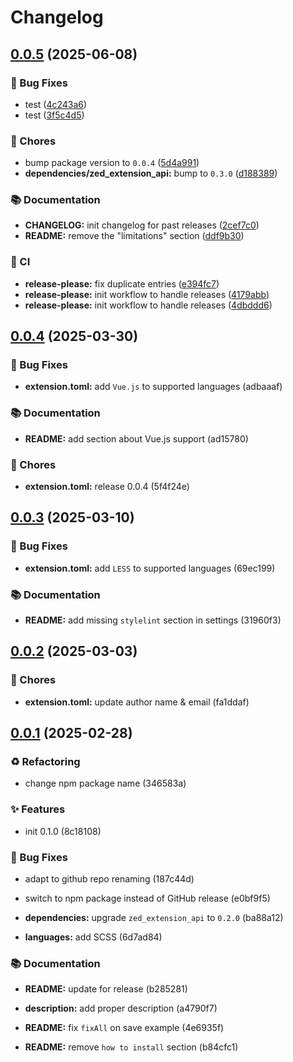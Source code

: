 # Changelog

## [0.0.5](https://github.com/florian-sanders/zed-stylelint/compare/0.0.4...0.0.5) (2025-06-08)


### 🐛 Bug Fixes

* test ([4c243a6](https://github.com/florian-sanders/zed-stylelint/commit/4c243a6fb9aea02ad343cbaade2c041337ee97d9))
* test ([3f5c4d5](https://github.com/florian-sanders/zed-stylelint/commit/3f5c4d52e4ed76c4645c5158c8cfdc48ad064f5f))


### 🔧 Chores

* bump package version to `0.0.4` ([5d4a991](https://github.com/florian-sanders/zed-stylelint/commit/5d4a9914c3a200af25a7b205c63584f07af5ed14))
* **dependencies/zed_extension_api:** bump to `0.3.0` ([d188389](https://github.com/florian-sanders/zed-stylelint/commit/d188389ba252e1448e8fede3d9d47bfd23791566))


### 📚 Documentation

* **CHANGELOG:** init changelog for past releases ([2cef7c0](https://github.com/florian-sanders/zed-stylelint/commit/2cef7c0164a17cf270aea8352aa61b8eb04d0f32))
* **README:** remove the "limitations" section ([ddf9b30](https://github.com/florian-sanders/zed-stylelint/commit/ddf9b300308f1ae36ca3d27af5a617ca90bca12c))


### 👷 CI

* **release-please:** fix duplicate entries ([e394fc7](https://github.com/florian-sanders/zed-stylelint/commit/e394fc72f63399393cc1deaf1a84820da50ab18f))
* **release-please:** init workflow to handle releases ([4179abb](https://github.com/florian-sanders/zed-stylelint/commit/4179abb1d2e96dd10d550418e5d07a6cca36d6d4))
* **release-please:** init workflow to handle releases ([4dbddd6](https://github.com/florian-sanders/zed-stylelint/commit/4dbddd61d841277f8efdb13625045fc22fe8fd97))

## [0.0.4](https://github.com/[object]/compare/0.0.3...0.0.4) (2025-03-30)


### 🐛 Bug Fixes


* **extension.toml:** add `Vue.js` to supported languages (adbaaaf)


### 📚 Documentation


* **README:** add section about Vue.js support (ad15780)


### 🔧 Chores


* **extension.toml:** release 0.0.4 (5f4f24e)


## [0.0.3](https://github.com/[object]/compare/0.0.2...0.0.3) (2025-03-10)


### 🐛 Bug Fixes


* **extension.toml:** add `LESS` to supported languages (69ec199)


### 📚 Documentation


* **README:** add missing `stylelint` section in settings (31960f3)


## [0.0.2](https://github.com/[object]/compare/0.0.1...0.0.2) (2025-03-03)


### 🔧 Chores


* **extension.toml:** update author name & email (fa1ddaf)


## [0.0.1](https://github.com/[object]/compare/...0.0.1) (2025-02-28)


### ♻️ Refactoring


* change npm package name (346583a)


### ✨ Features


* init 0.1.0 (8c18108)


### 🐛 Bug Fixes


* adapt to github repo renaming (187c44d)

* switch to npm package instead of GitHub release (e0bf9f5)

* **dependencies:** upgrade `zed_extension_api` to `0.2.0` (ba88a12)

* **languages:** add SCSS (6d7ad84)


### 📚 Documentation


* **README:** update for release (b285281)

* **description:** add proper description (a4790f7)

* **README:** fix `fixAll` on save example (4e6935f)

* **README:** remove `how to install` section (b84cfc1)
